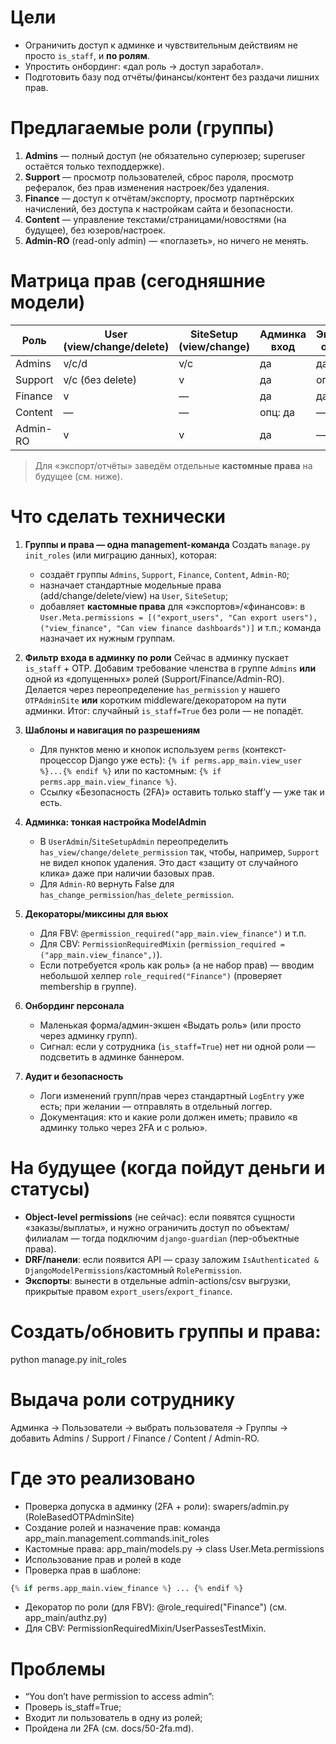 # Цели

* Ограничить доступ к админке и чувствительным действиям не просто `is_staff`, и **по ролям**.
* Упростить онбординг: «дал роль → доступ заработал».
* Подготовить базу под отчёты/финансы/контент без раздачи лишних прав.

# Предлагаемые роли (группы)

1. **Admins** — полный доступ (не обязательно суперюзер; superuser остаётся только техподдержке).
2. **Support** — просмотр пользователей, сброс пароля, просмотр рефералок, без прав изменения настроек/без удаления.
3. **Finance** — доступ к отчётам/экспорту, просмотр партнёрских начислений, без доступа к настройкам сайта и безопасности.
4. **Content** — управление текстами/страницами/новостями (на будущее), без юзеров/настроек.
5. **Admin-RO** (read-only admin) — «поглазеть», но ничего не менять.

# Матрица прав (сегодняшние модели)

| Роль     | User (view/change/delete) | SiteSetup (view/change) | Админка вход | Экспорт/отчёты |
| -------- | ------------------------- | ----------------------- | ------------ | -------------- |
| Admins   | v/c/d                     | v/c                     | да           | да             |
| Support  | v/c (без delete)          | v                       | да           | опц: да        |
| Finance  | v                         | —                       | да           | да             |
| Content  | —                         | —                       | опц: да      | —              |
| Admin-RO | v                         | v                       | да           | —              |

> Для «экспорт/отчёты» заведём отдельные **кастомные права** на будущее (см. ниже).

# Что сделать технически

1. **Группы и права — одна management-команда**
   Создать `manage.py init_roles` (или миграцию данных), которая:

   * создаёт группы `Admins`, `Support`, `Finance`, `Content`, `Admin-RO`;
   * назначает стандартные модельные права (add/change/delete/view) на `User`, `SiteSetup`;
   * добавляет **кастомные права** для «экспортов»/«финансов»:
     в `User.Meta.permissions = [("export_users", "Can export users"), ("view_finance", "Can view finance dashboards")]` и т.п.; команда назначает их нужным группам.

2. **Фильтр входа в админку по роли**
   Сейчас в админку пускает `is_staff` + OTP. Добавим требование членства в группе `Admins` **или** одной из «допущенных» ролей (Support/Finance/Admin-RO). Делается через переопределение `has_permission` у нашего `OTPAdminSite` **или** коротким middleware/декоратором на пути админки. Итог: случайный `is_staff=True` без роли — не попадёт.

3. **Шаблоны и навигация по разрешениям**

   * Для пунктов меню и кнопок используем `perms` (контекст-процессор Django уже есть):
     `{% if perms.app_main.view_user %}...{% endif %}` или по кастомным: `{% if perms.app_main.view_finance %}`.
   * Ссылку «Безопасность (2FA)» оставить только staff’у — уже так и есть.

4. **Админка: тонкая настройка ModelAdmin**

   * В `UserAdmin`/`SiteSetupAdmin` переопределить `has_view/change/delete_permission` так, чтобы, например, `Support` не видел кнопок удаления. Это даст «защиту от случайного клика» даже при наличии базовых прав.
   * Для `Admin-RO` вернуть False для `has_change_permission`/`has_delete_permission`.

5. **Декораторы/миксины для вьюх**

   * Для FBV: `@permission_required("app_main.view_finance")` и т.п.
   * Для CBV: `PermissionRequiredMixin` (`permission_required = ("app_main.view_finance",)`).
   * Если потребуется «роль как роль» (а не набор прав) — вводим небольшой хелпер `role_required("Finance")` (проверяет membership в группе).

6. **Онбординг персонала**

   * Маленькая форма/админ-экшен «Выдать роль» (или просто через админку групп).
   * Сигнал: если у сотрудника (`is_staff=True`) нет ни одной роли — подсветить в админке баннером.

7. **Аудит и безопасность**

   * Логи изменений групп/прав через стандартный `LogEntry` уже есть; при желании — отправлять в отдельный логгер.
   * Документация: кто и какие роли должен иметь; правило «в админку только через 2FA и с ролью».

# На будущее (когда пойдут деньги и статусы)

* **Object-level permissions** (не сейчас): если появятся сущности «заказы/выплаты», и нужно ограничить доступ по объектам/филиалам — тогда подключим `django-guardian` (пер-объектные права).
* **DRF/панели**: если появится API — сразу заложим `IsAuthenticated & DjangoModelPermissions`/кастомный `RolePermission`.
* **Экспорты**: вынести в отдельные admin-actions/csv выгрузки, прикрытые правом `export_users`/`export_finance`.

# Создать/обновить группы и права:
python manage.py init_roles

# Выдача роли сотруднику

Админка → Пользователи → выбрать пользователя → Группы → добавить Admins / Support / Finance / Content / Admin-RO.

# Где это реализовано

- Проверка допуска в админку (2FA + роли): swapers/admin.py (RoleBasedOTPAdminSite)
- Создание ролей и назначение прав: команда app_main.management.commands.init_roles
- Кастомные права: app_main/models.py → class User.Meta.permissions
- Использование прав и ролей в коде
- Проверка прав в шаблоне:

```py
{% if perms.app_main.view_finance %} ... {% endif %}
```

- Декоратор по роли (для FBV): @role_required("Finance") (см. app_main/authz.py)
- Для CBV: PermissionRequiredMixin/UserPassesTestMixin.

# Проблемы

- “You don’t have permission to access admin”:
- Проверь is_staff=True;
- Входит ли пользователь в одну из ролей;
- Пройдена ли 2FA (см. docs/50-2fa.md).